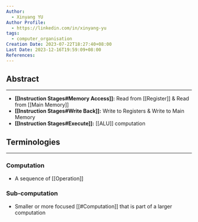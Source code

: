 ```yaml
---
Author:
  - Xinyang YU
Author Profile:
  - https://linkedin.com/in/xinyang-yu
tags:
  - computer_organisation
Creation Date: 2023-07-22T18:27:40+08:00
Last Date: 2023-12-16T19:59:09+08:00
References: 
---
```

## Abstract
---
- **[[Instruction Stages#Memory Access]]:** Read from [[Register]] & Read from [[Main Memory]]
- **[[Instruction Stages#Write Back]]:** Write to Registers & Write to Main Memory
- **[[Instruction Stages#Execute]]:** [[ALU]] computation


## Terminologies
---
### Computation
- A sequence of [[Operation]]

### Sub-computation
- Smaller or more focused [[#Computation]] that is part of a larger computation
